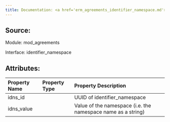 ```yaml
---
title: Documentation: <a href='erm_agreements_identifier_namespace.md'>erm_agreements_identifier_namespace</a>
---
```

## Source:

Module: mod_agreements

Interface: identifier_namespace

## Attributes:

| Property Name   | Property Type   | Property Description                                         |
|:----------------|:----------------|:-------------------------------------------------------------|
| idns_id         |                 | UUID of identifier_namespace                                 |
| idns_value      |                 | Value of the namespace (i.e. the namespace name as a string) |

